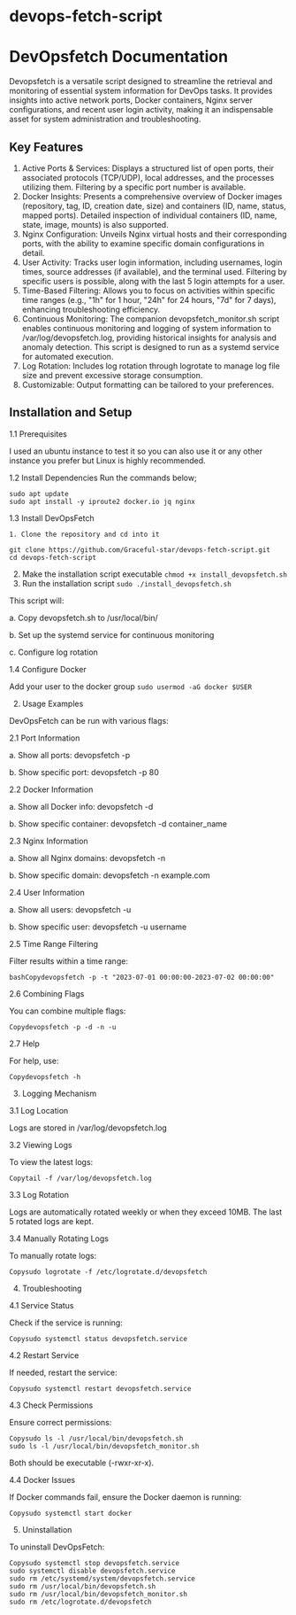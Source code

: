 # devops-fetch-script
# DevOpsfetch Documentation

  Devopsfetch is a versatile script designed to streamline the retrieval and monitoring of essential system information for DevOps tasks. It provides insights into active network ports, Docker containers, Nginx server configurations, and recent user login activity, making it an indispensable asset for system administration and troubleshooting.

## Key Features

1. Active Ports & Services: Displays a structured list of open ports, their associated protocols (TCP/UDP), local addresses, and the processes utilizing them. Filtering by a specific port number is available.
2. Docker Insights: Presents a comprehensive overview of Docker images (repository, tag, ID, creation date, size) and containers (ID, name, status, mapped ports). Detailed inspection of individual containers (ID, name, state, image, mounts) is also supported.
3. Nginx Configuration: Unveils Nginx virtual hosts and their corresponding ports, with the ability to examine specific domain configurations in detail.
4. User Activity: Tracks user login information, including usernames, login times, source addresses (if available), and the terminal used. Filtering by specific users is possible, along with the last 5 login attempts for a user.
5. Time-Based Filtering: Allows you to focus on activities within specific time ranges (e.g., "1h" for 1 hour, "24h" for 24 hours, "7d" for 7 days), enhancing troubleshooting efficiency.
6. Continuous Monitoring: The companion devopsfetch_monitor.sh script enables continuous monitoring and logging of system information to /var/log/devopsfetch.log, providing historical insights for analysis and anomaly detection. This script is designed to run as a systemd service for automated execution.
7. Log Rotation: Includes log rotation through logrotate to manage log file size and prevent excessive storage consumption.
8. Customizable: Output formatting can be tailored to your preferences.

## Installation and Setup

1.1 Prerequisites

   I used an ubuntu instance to test it so you can also use it or any other instance you prefer but Linux is highly recommended.

1.2 Install Dependencies
   Run the commands below;
   ```
   sudo apt update
   sudo apt install -y iproute2 docker.io jq nginx   
   ```

1.3 Install DevOpsFetch

    1. Clone the repository and cd into it

   ```
   git clone https://github.com/Graceful-star/devops-fetch-script.git
   cd devops-fetch-script
   ```
   2. Make the installation script executable
     `chmod +x install_devopsfetch.sh`
   3. Run the installation script
      `sudo ./install_devopsfetch.sh`

This script will:

a. Copy devopsfetch.sh to /usr/local/bin/

b. Set up the systemd service for continuous monitoring

c. Configure log rotation

1.4 Configure Docker
  
  Add your user to the docker group
  `sudo usermod -aG docker $USER`

2. Usage Examples

DevOpsFetch can be run with various flags:

2.1 Port Information

a. Show all ports: devopsfetch -p

b. Show specific port: devopsfetch -p 80

2.2 Docker Information

a. Show all Docker info: devopsfetch -d

b. Show specific container: devopsfetch -d container_name

2.3 Nginx Information

a. Show all Nginx domains: devopsfetch -n

b. Show specific domain: devopsfetch -n example.com

2.4 User Information

a. Show all users: devopsfetch -u

b. Show specific user: devopsfetch -u username

2.5 Time Range Filtering

Filter results within a time range:

`bashCopydevopsfetch -p -t "2023-07-01 00:00:00-2023-07-02 00:00:00"`

2.6 Combining Flags

You can combine multiple flags:

`Copydevopsfetch -p -d -n -u`

2.7 Help

For help, use:

`Copydevopsfetch -h`

3. Logging Mechanism

3.1 Log Location

Logs are stored in /var/log/devopsfetch.log

3.2 Viewing Logs

To view the latest logs:

`Copytail -f /var/log/devopsfetch.log`

3.3 Log Rotation

Logs are automatically rotated weekly or when they exceed 10MB. The last 5 rotated logs are kept.

3.4 Manually Rotating Logs

To manually rotate logs:

`Copysudo logrotate -f /etc/logrotate.d/devopsfetch`

4. Troubleshooting

4.1 Service Status

Check if the service is running:

`Copysudo systemctl status devopsfetch.service`

4.2 Restart Service

If needed, restart the service:

`Copysudo systemctl restart devopsfetch.service`

4.3 Check Permissions

Ensure correct permissions:

```
Copysudo ls -l /usr/local/bin/devopsfetch.sh
sudo ls -l /usr/local/bin/devopsfetch_monitor.sh
```

Both should be executable (-rwxr-xr-x).

4.4 Docker Issues

If Docker commands fail, ensure the Docker daemon is running:

`Copysudo systemctl start docker`

5. Uninstallation

To uninstall DevOpsFetch:

```
Copysudo systemctl stop devopsfetch.service
sudo systemctl disable devopsfetch.service
sudo rm /etc/systemd/system/devopsfetch.service
sudo rm /usr/local/bin/devopsfetch.sh
sudo rm /usr/local/bin/devopsfetch_monitor.sh
sudo rm /etc/logrotate.d/devopsfetch  
```